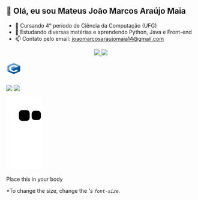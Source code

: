 
##

## :space_invader: Olá, eu sou Mateus João Marcos Araújo Maia

- 🔭 Cursando 4° período de Ciência da Computação (UFG)
- 🌱 Estudando diversas matérias e aprendendo Python, Java e Front-end
- 📫 Contato pelo email: joaomarcosaraujomaia14@gmail.com





<div align="center">
  <a href="https://github.com/rafaballerini">
  <img height="165em" src="https://github-readme-stats.vercel.app/api?username=jonhmaia&show_icons=true&theme=dark&include_all_commits=true&count_private=true"/>
  <img height="165em" src="https://github-readme-stats.vercel.app/api/top-langs/?username=jonhmaia&layout=compact&langs_count=7&theme=dark"/>
</div>

<div style="display: inline_block"><br>
  <img align="center" alt="Rafa-Csharp" height="30" width="40" src="https://raw.githubusercontent.com/devicons/devicon/master/icons/c/c-original.svg">
</div>

##

<div> 
  <a href="https://instagram.com/joaomarcosmaia14" target="_blank"><img src="https://img.shields.io/badge/-Instagram-%23E4405F?style=for-the-badge&logo=instagram&logoColor=white" target="_blank"></a>
  <a href = "mailto:joaomarcosaraujomaia14@gmail.com"><img src="https://img.shields.io/badge/-Gmail-%23333?style=for-the-badge&logo=gmail&logoColor=white" target="_blank"></a>
  
  ![Snake animation](https://github.com/jonhmaia/jonhmaia/blob/output/github-contribution-grid-snake.svg)
</div>
<link rel="stylesheet" href="https://cdn.jsdelivr.net/gh/devicons/devicon@v2.15.1/devicon.min.css">
   
Place this in your body 

<i class="devicon-css3-plain"></i>
*To change the size, change the <i>'s `font-size`.


